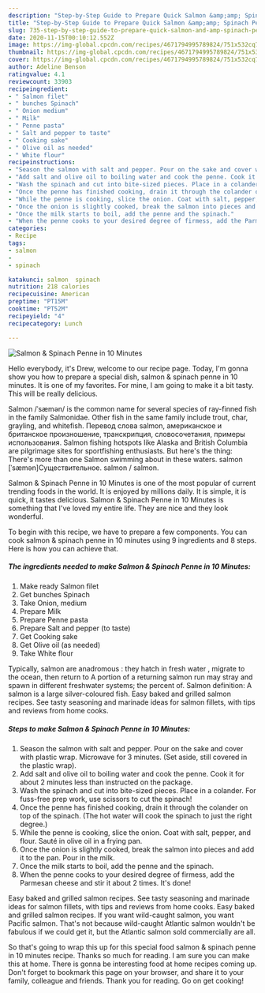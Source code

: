 ```yaml
---
description: "Step-by-Step Guide to Prepare Quick Salmon &amp;amp; Spinach Penne in 10 Minutes"
title: "Step-by-Step Guide to Prepare Quick Salmon &amp;amp; Spinach Penne in 10 Minutes"
slug: 735-step-by-step-guide-to-prepare-quick-salmon-and-amp-spinach-penne-in-10-minutes
date: 2020-11-15T00:10:12.552Z
image: https://img-global.cpcdn.com/recipes/4671794995789824/751x532cq70/salmon-spinach-penne-in-10-minutes-recipe-main-photo.jpg
thumbnail: https://img-global.cpcdn.com/recipes/4671794995789824/751x532cq70/salmon-spinach-penne-in-10-minutes-recipe-main-photo.jpg
cover: https://img-global.cpcdn.com/recipes/4671794995789824/751x532cq70/salmon-spinach-penne-in-10-minutes-recipe-main-photo.jpg
author: Adeline Benson
ratingvalue: 4.1
reviewcount: 33903
recipeingredient:
- " Salmon filet"
- " bunches Spinach"
- " Onion medium"
- " Milk"
- " Penne pasta"
- " Salt and pepper to taste"
- " Cooking sake"
- " Olive oil as needed"
- " White flour"
recipeinstructions:
- "Season the salmon with salt and pepper. Pour on the sake and cover with plastic wrap. Microwave for 3 minutes. (Set aside, still covered in the plastic wrap)."
- "Add salt and olive oil to boiling water and cook the penne. Cook it for about 2 minutes less than instructed on the package."
- "Wash the spinach and cut into bite-sized pieces. Place in a colander. For fuss-free prep work, use scissors to cut the spinach!"
- "Once the penne has finished cooking, drain it through the colander on top of the spinach. (The hot water will cook the spinach to just the right degree.)"
- "While the penne is cooking, slice the onion. Coat with salt, pepper, and flour. Sauté in olive oil in a frying pan."
- "Once the onion is slightly cooked, break the salmon into pieces and add it to the pan. Pour in the milk."
- "Once the milk starts to boil, add the penne and the spinach."
- "When the penne cooks to your desired degree of firmess, add the Parmesan cheese and stir it about 2 times. It&#39;s done!"
categories:
- Recipe
tags:
- salmon
- 
- spinach

katakunci: salmon  spinach 
nutrition: 218 calories
recipecuisine: American
preptime: "PT15M"
cooktime: "PT52M"
recipeyield: "4"
recipecategory: Lunch

---
```



![Salmon &amp; Spinach Penne in 10 Minutes](https://img-global.cpcdn.com/recipes/4671794995789824/751x532cq70/salmon-spinach-penne-in-10-minutes-recipe-main-photo.jpg)

Hello everybody, it's Drew, welcome to our recipe page. Today, I'm gonna show you how to prepare a special dish, salmon &amp; spinach penne in 10 minutes. It is one of my favorites. For mine, I am going to make it a bit tasty. This will be really delicious.

Salmon /ˈsæmən/ is the common name for several species of ray-finned fish in the family Salmonidae. Other fish in the same family include trout, char, grayling, and whitefish. Перевод слова salmon, американское и британское произношение, транскрипция, словосочетания, примеры использования. Salmon fishing hotspots like Alaska and British Columbia are pilgrimage sites for sportfishing enthusiasts. But here&#39;s the thing: There&#39;s more than one Salmon swimming about in these waters. salmon [ˈsæmən]Существительное. salmon / salmon.

Salmon &amp; Spinach Penne in 10 Minutes is one of the most popular of current trending foods in the world. It is enjoyed by millions daily. It is simple, it is quick, it tastes delicious. Salmon &amp; Spinach Penne in 10 Minutes is something that I've loved my entire life. They are nice and they look wonderful.


To begin with this recipe, we have to prepare a few components. You can cook salmon &amp; spinach penne in 10 minutes using 9 ingredients and 8 steps. Here is how you can achieve that.

<!--inarticleads1-->

##### The ingredients needed to make Salmon &amp; Spinach Penne in 10 Minutes:

1. Make ready  Salmon filet
1. Get  bunches Spinach
1. Take  Onion, medium
1. Prepare  Milk
1. Prepare  Penne pasta
1. Prepare  Salt and pepper (to taste)
1. Get  Cooking sake
1. Get  Olive oil (as needed)
1. Take  White flour


Typically, salmon are anadromous : they hatch in fresh water , migrate to the ocean, then return to A portion of a returning salmon run may stray and spawn in different freshwater systems; the percent of. Salmon definition: A salmon is a large silver-coloured fish. Easy baked and grilled salmon recipes. See tasty seasoning and marinade ideas for salmon fillets, with tips and reviews from home cooks. 

<!--inarticleads2-->

##### Steps to make Salmon &amp; Spinach Penne in 10 Minutes:

1. Season the salmon with salt and pepper. Pour on the sake and cover with plastic wrap. Microwave for 3 minutes. (Set aside, still covered in the plastic wrap).
1. Add salt and olive oil to boiling water and cook the penne. Cook it for about 2 minutes less than instructed on the package.
1. Wash the spinach and cut into bite-sized pieces. Place in a colander. For fuss-free prep work, use scissors to cut the spinach!
1. Once the penne has finished cooking, drain it through the colander on top of the spinach. (The hot water will cook the spinach to just the right degree.)
1. While the penne is cooking, slice the onion. Coat with salt, pepper, and flour. Sauté in olive oil in a frying pan.
1. Once the onion is slightly cooked, break the salmon into pieces and add it to the pan. Pour in the milk.
1. Once the milk starts to boil, add the penne and the spinach.
1. When the penne cooks to your desired degree of firmess, add the Parmesan cheese and stir it about 2 times. It&#39;s done!


Easy baked and grilled salmon recipes. See tasty seasoning and marinade ideas for salmon fillets, with tips and reviews from home cooks. Easy baked and grilled salmon recipes. If you want wild-caught salmon, you want Pacific salmon. That&#39;s not because wild-caught Atlantic salmon wouldn&#39;t be fabulous if we could get it, but the Atlantic salmon sold commercially are all. 

So that's going to wrap this up for this special food salmon &amp; spinach penne in 10 minutes recipe. Thanks so much for reading. I am sure you can make this at home. There is gonna be interesting food at home recipes coming up. Don't forget to bookmark this page on your browser, and share it to your family, colleague and friends. Thank you for reading. Go on get cooking!
